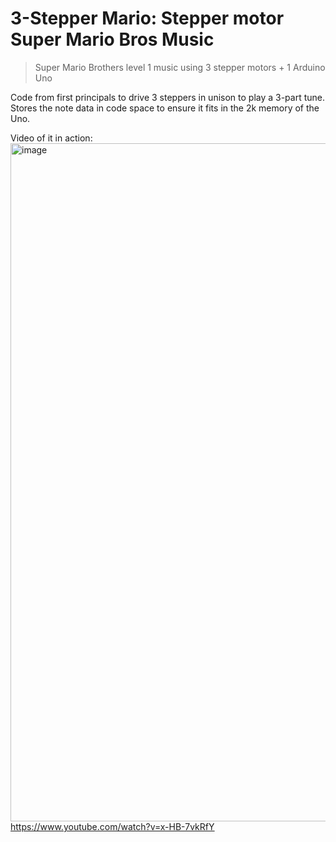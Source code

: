 # 3-Stepper Mario: Stepper motor Super Mario Bros Music

> Super Mario Brothers level 1 music using 3 stepper motors + 1 Arduino Uno

Code from first principals to drive 3 steppers in unison to play a 3-part tune. Stores the note data in code space to ensure it fits in the 2k memory of the Uno.

Video of it in action: 
[<img width="1085" alt="image" src="https://user-images.githubusercontent.com/900789/235818805-d7f87e7f-1d8a-49ab-a220-2e45d77c7340.png">](https://www.youtube.com/watch?v=x-HB-7vkRfY)
https://www.youtube.com/watch?v=x-HB-7vkRfY
